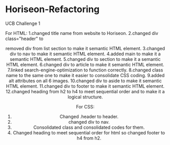# Horiseon-Refactoring
UCB Challenge 1

For HTML:
1.changed title name from website to Horiseon.
2.changed div class="header" to <header> removed div from list section to make it semantic HTML element.
3.changed div to nav to make it semantic HTML element.
4.added main to make it a semantic HTML element.
5.changed div to section to make it a semantic HTML element.
6.changed div to article to make it semantic HTML element.
7.linked search-engine-optimization to function correctly.
8.changed class name to the same one to make it easier to consolidate CSS coding. 
9.added alt attributes on all 6 images.
10.changed div to aside to make it semantic HTML element.
11.changed div to footer to make it semantic HTML element.
12.changed heading from h2 to h4 to meet sequential order and to make it a logical structure.  
  
For CSS:
1. Changed .header to header.
2. changed div to nav. 
3. Consolidated class and consolidated codes for them.
4. Changed heading to meet sequential order for html so changed footer to h4 from h2.
 
